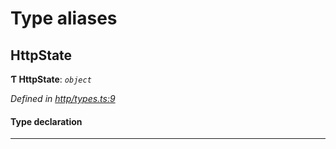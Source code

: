 

# Type aliases

<a id="httpstate"></a>

##  HttpState

**Ƭ HttpState**: *`object`*

*Defined in [http/types.ts:9](https://github.com/polkadot-js/api/blob/8c70cbf/packages/rpc-provider/src/http/types.ts#L9)*

#### Type declaration

___

